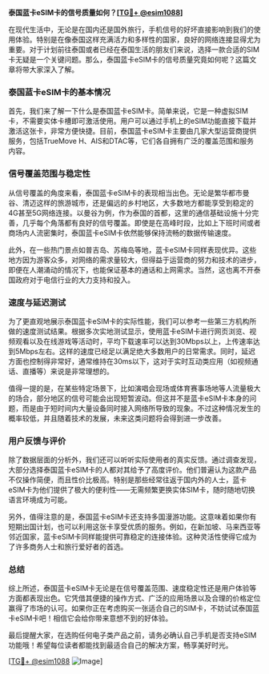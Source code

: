 **泰国蓝卡eSIM卡的信号质量如何？[[TG💪+ @esim1088](https://t.me/s/esim1088)]**

在现代生活中，无论是在国内还是国外旅行，手机信号的好坏直接影响到我们的使用体验。特别是在像泰国这样充满活力和多样性的国家，良好的网络连接显得尤为重要。对于计划前往泰国或者已经在泰国生活的朋友们来说，选择一款合适的SIM卡无疑是一个关键问题。那么，泰国蓝卡eSIM卡的信号质量究竟如何呢？这篇文章将带大家深入了解。

### 泰国蓝卡eSIM卡的基本情况

首先，我们来了解一下什么是泰国蓝卡eSIM卡。简单来说，它是一种虚拟SIM卡，不需要实体卡槽即可激活使用。用户可以通过手机上的eSIM功能直接下载并激活这张卡，非常方便快捷。目前，泰国蓝卡eSIM卡主要由几家大型运营商提供服务，包括TrueMove H、AIS和DTAC等，它们各自拥有广泛的覆盖范围和服务内容。

### 信号覆盖范围与稳定性

从信号覆盖的角度来看，泰国蓝卡eSIM卡的表现相当出色。无论是繁华都市曼谷、清迈这样的旅游城市，还是偏远的乡村地区，大多数地方都能享受到稳定的4G甚至5G网络连接。以曼谷为例，作为泰国的首都，这里的通信基础设施十分完善，几乎每个角落都有良好的信号覆盖。即使是在高峰时段，比如上下班时间或者商场内人流密集时，泰国蓝卡eSIM卡依然能够保持流畅的数据传输速度。

此外，在一些热门景点如普吉岛、苏梅岛等地，蓝卡eSIM卡同样表现优异。这些地方因为游客众多，对网络的需求量较大，但得益于运营商的努力和技术的进步，即便在人潮涌动的情况下，也能保证基本的通话和上网需求。当然，这也离不开泰国政府对于电信行业的大力支持和投入。

### 速度与延迟测试

为了更直观地展示泰国蓝卡eSIM卡的实际性能，我们可以参考一些第三方机构所做的速度测试结果。根据多次实地测试显示，使用蓝卡eSIM卡进行网页浏览、视频观看以及在线游戏等活动时，平均下载速率可以达到30Mbps以上，上传速率达到5Mbps左右。这样的速度已经足以满足绝大多数用户的日常需求。同时，延迟方面也控制得非常好，通常维持在30ms以下，这对于实时互动类应用（如视频通话、直播等）来说是非常理想的。

值得一提的是，在某些特定场景下，比如演唱会现场或体育赛事场地等人流量极大的场合，部分地区的信号可能会出现短暂波动。但这并不是蓝卡eSIM卡本身的问题，而是由于短时间内大量设备同时接入网络所导致的现象。不过这种情况发生的概率较低，并且随着技术的发展，未来这类问题将会得到进一步改善。

### 用户反馈与评价

除了数据层面的分析外，我们还可以听听实际使用者的真实反馈。通过调查发现，大部分选择泰国蓝卡eSIM卡的人都对其给予了高度评价。他们普遍认为这款产品不仅操作简便，而且性价比极高。特别是那些经常往返于国内外的人士，蓝卡eSIM卡为他们提供了极大的便利性——无需频繁更换实体SIM卡，随时随地切换语言环境成为可能。

另外，值得注意的是，泰国蓝卡eSIM卡还支持多国漫游功能。这意味着如果你有短期出国计划，也可以利用这张卡享受优质的服务。例如，在新加坡、马来西亚等邻近国家，蓝卡eSIM卡同样能提供可靠稳定的连接体验。这种灵活性使得它成为了许多商务人士和旅行爱好者的首选。

### 总结

综上所述，泰国蓝卡eSIM卡无论是在信号覆盖范围、速度稳定性还是用户体验等方面都表现出色。它凭借其便捷的操作方式、广泛的应用场景以及合理的价格定位赢得了市场的认可。如果你正在考虑购买一张适合自己的SIM卡，不妨试试泰国蓝卡eSIM卡吧！相信它会给你带来意想不到的好体验。

最后提醒大家，在选购任何电子类产品之前，请务必确认自己手机是否支持eSIM功能哦！希望每位读者都能找到最适合自己的解决方案，畅享美好时光。

[[TG💪+ @esim1088](https://t.me/s/esim1088) ![Image](https://i.postimg.cc/4NQfJmqS/Snipaste-2025-05-13-00-14-12.png)]